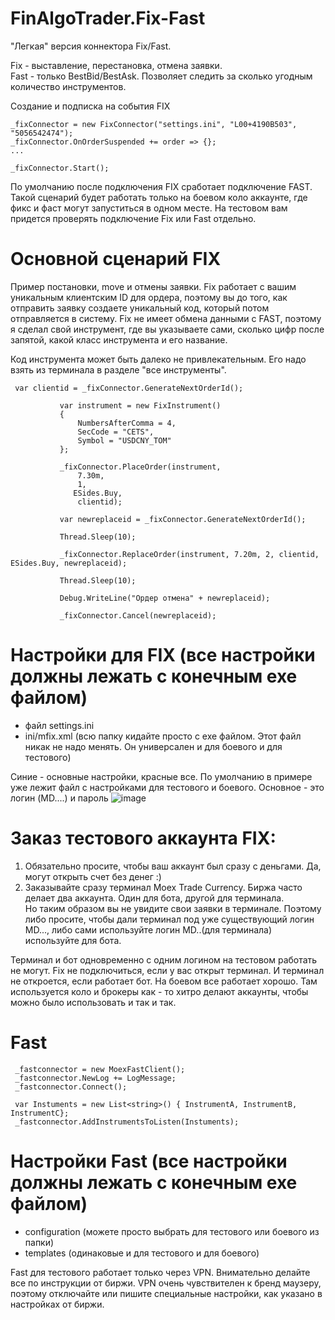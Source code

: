 # FinAlgoTrader.Fix-Fast 

"Легкая" версия коннектора Fix/Fast.<br />

Fix - выставление, перестановка, отмена заявки. <br />
Fast - только BestBid/BestAsk. Позволяет следить за сколько угодным количество инструментов. 


Создание и подписка на события FIX

 ```
_fixConnector = new FixConnector("settings.ini", "L00+4190B503", "5056542474");
_fixConnector.OnOrderSuspended += order => {};
...

 _fixConnector.Start();
```
По умолчанию после подключения FIX сработает подключение FAST. Такой сценарий будет работать только на боевом коло аккаунте, где фикс и фаст могут запуститься в одном месте.
На тестовом вам придется проверять подключение Fix или Fast отдельно. 

# Основной сценарий FIX

Пример постановки, move и отмены заявки. 
Fix работает с вашим уникальным клиентским ID для ордера, поэтому вы до того, как отправить заявку создаете уникальный код, который потом отправляется в систему. 
Fix не имеет обмена данными с FAST, поэтому я сделал свой инструмент, где вы указываете сами, сколько цифр после запятой, какой класс инструмента и его название.

Код инструмента может быть далеко не привлекательным. Его надо взять из терминала в разделе "все инструменты". 
 ```
  var clientid = _fixConnector.GenerateNextOrderId();

            var instrument = new FixInstrument()
            {
                NumbersAfterComma = 4,
                SecCode = "CETS",
                Symbol = "USDCNY_TOM" 
            };

            _fixConnector.PlaceOrder(instrument,
                7.30m,
                1,
               ESides.Buy,
                clientid);

            var newreplaceid = _fixConnector.GenerateNextOrderId();

            Thread.Sleep(10);

            _fixConnector.ReplaceOrder(instrument, 7.20m, 2, clientid, ESides.Buy, newreplaceid);

            Thread.Sleep(10);

            Debug.WriteLine("Ордер отмена" + newreplaceid);

            _fixConnector.Cancel(newreplaceid);
```
# Настройки для FIX (все настройки должны лежать с конечным exe файлом)
- файл settings.ini
- ini/mfix.xml (всю папку кидайте просто с exe файлом. Этот файл никак не надо менять. Он универсален и для боевого и для тестового)

Синие - основные настройки, красные все. По умолчанию в примере уже лежит файл с настройками для тестового и боевого. 
Основное - это логин (MD....) и  пароль 
![image](https://github.com/hftcryptobot/FinAlgoTrader.Fix-Fast/assets/95219552/57e03ffc-8c4b-437b-93ac-840e1484e661)

# Заказ тестового аккаунта FIX:
1) Обязательно просите, чтобы ваш аккаунт был сразу с деньгами. Да, могут открыть счет без денег :)
2) Заказывайте сразу терминал Moex Trade Currency. Биржа часто делает два аккаунта. Один для бота, другой для терминала. <br />
Но таким образом вы не увидите свои заявки в терминале. Поэтому либо просите, чтобы дали терминал под уже существующий логин MD..., либо сами используйте логин MD..(для терминала) используйте для бота.

Терминал и бот одновременно с одним логином на тестовом работать не могут. Fix не подключиться, если у вас открыт терминал. И терминал не откроется, если работает бот. 
На боевом все работает хорошо. Там используется коло и брокеры как - то хитро делают аккаунты, чтобы можно было использовать и так и так. 

# Fast
```
 _fastconnector = new MoexFastClient();
 _fastconnector.NewLog += LogMessage;
 _fastconnector.Connect();
 
 var Instuments = new List<string>() { InstrumentA, InstrumentB, InstrumentC};
 _fastconnector.AddInstrumentsToListen(Instuments);

```

# Настройки Fast (все настройки должны лежать с конечным exe файлом)
- configuration (можете просто выбрать для тестового или боевого из папки)
- templates (одинаковые и для тестового и для боевого)

Fast для тестового работает только через VPN. Внимательно делайте все по инструкции от биржи. 
VPN очень чувствителен к бренд маузеру, поэтому отключайте или пишите специальные настройки, как указано в настройках от биржи. 





